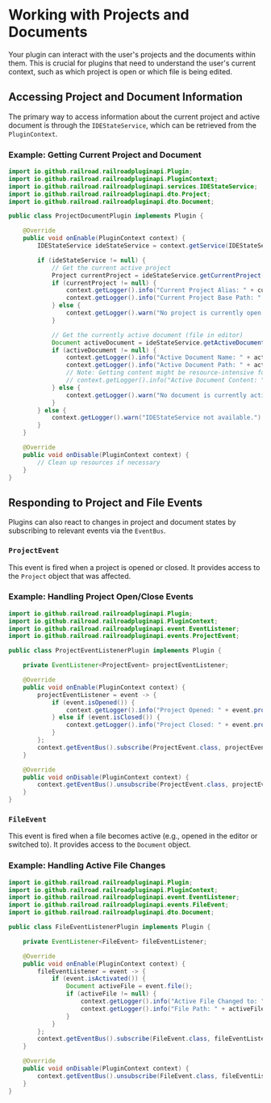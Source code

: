 # Working with Projects and Documents

Your plugin can interact with the user's projects and the documents within them. This is crucial for plugins that need to understand the user's current context, such as which project is open or which file is being edited.

## Accessing Project and Document Information

The primary way to access information about the current project and active document is through the `IDEStateService`, which can be retrieved from the `PluginContext`.

### Example: Getting Current Project and Document

```java
import io.github.railroad.railroadpluginapi.Plugin;
import io.github.railroad.railroadpluginapi.PluginContext;
import io.github.railroad.railroadpluginapi.services.IDEStateService;
import io.github.railroad.railroadpluginapi.dto.Project;
import io.github.railroad.railroadpluginapi.dto.Document;

public class ProjectDocumentPlugin implements Plugin {

    @Override
    public void onEnable(PluginContext context) {
        IDEStateService ideStateService = context.getService(IDEStateService.class);

        if (ideStateService != null) {
            // Get the current active project
            Project currentProject = ideStateService.getCurrentProject();
            if (currentProject != null) {
                context.getLogger().info("Current Project Alias: " + currentProject.getAlias());
                context.getLogger().info("Current Project Base Path: " + currentProject.getBasePath());
            } else {
                context.getLogger().warn("No project is currently open.");
            }

            // Get the currently active document (file in editor)
            Document activeDocument = ideStateService.getActiveDocument();
            if (activeDocument != null) {
                context.getLogger().info("Active Document Name: " + activeDocument.getName());
                context.getLogger().info("Active Document Path: " + activeDocument.getPath());
                // Note: Getting content might be resource-intensive for large files
                // context.getLogger().info("Active Document Content: " + activeDocument.getContent());
            } else {
                context.getLogger().warn("No document is currently active.");
            }
        } else {
            context.getLogger().warn("IDEStateService not available.");
        }
    }

    @Override
    public void onDisable(PluginContext context) {
        // Clean up resources if necessary
    }
}
```

## Responding to Project and File Events

Plugins can also react to changes in project and document states by subscribing to relevant events via the `EventBus`.

### `ProjectEvent`

This event is fired when a project is opened or closed. It provides access to the `Project` object that was affected.

### Example: Handling Project Open/Close Events

```java
import io.github.railroad.railroadpluginapi.Plugin;
import io.github.railroad.railroadpluginapi.PluginContext;
import io.github.railroad.railroadpluginapi.event.EventListener;
import io.github.railroad.railroadpluginapi.events.ProjectEvent;

public class ProjectEventListenerPlugin implements Plugin {

    private EventListener<ProjectEvent> projectEventListener;

    @Override
    public void onEnable(PluginContext context) {
        projectEventListener = event -> {
            if (event.isOpened()) {
                context.getLogger().info("Project Opened: " + event.project().getAlias());
            } else if (event.isClosed()) {
                context.getLogger().info("Project Closed: " + event.project().getAlias());
            }
        };
        context.getEventBus().subscribe(ProjectEvent.class, projectEventListener);
    }

    @Override
    public void onDisable(PluginContext context) {
        context.getEventBus().unsubscribe(ProjectEvent.class, projectEventListener);
    }
}
```

### `FileEvent`

This event is fired when a file becomes active (e.g., opened in the editor or switched to). It provides access to the `Document` object.

### Example: Handling Active File Changes

```java
import io.github.railroad.railroadpluginapi.Plugin;
import io.github.railroad.railroadpluginapi.PluginContext;
import io.github.railroad.railroadpluginapi.event.EventListener;
import io.github.railroad.railroadpluginapi.events.FileEvent;
import io.github.railroad.railroadpluginapi.dto.Document;

public class FileEventListenerPlugin implements Plugin {

    private EventListener<FileEvent> fileEventListener;

    @Override
    public void onEnable(PluginContext context) {
        fileEventListener = event -> {
            if (event.isActivated()) {
                Document activeFile = event.file();
                if (activeFile != null) {
                    context.getLogger().info("Active File Changed to: " + activeFile.getName());
                    context.getLogger().info("File Path: " + activeFile.getPath());
                }
            }
        };
        context.getEventBus().subscribe(FileEvent.class, fileEventListener);
    }

    @Override
    public void onDisable(PluginContext context) {
        context.getEventBus().unsubscribe(FileEvent.class, fileEventListener);
    }
}
```